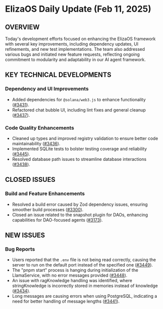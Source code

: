 # ElizaOS Daily Update (Feb 11, 2025)

## OVERVIEW 
Today's development efforts focused on enhancing the ElizaOS framework with several key improvements, including dependency updates, UI refinements, and new test implementations. The team also addressed various bugs and initiated new feature requests, reflecting ongoing commitment to modularity and adaptability in our AI agent framework.

## KEY TECHNICAL DEVELOPMENTS

### Dependency and UI Improvements
- Added dependencies for `@solana/web3.js` to enhance functionality ([#3431](https://github.com/elizaos/eliza/pull/3431)).
- Refactored chat bubble UI, including lint fixes and general cleanup ([#3437](https://github.com/elizaos/eliza/pull/3437)).

### Code Quality Enhancements
- Cleaned up types and improved registry validation to ensure better code maintainability ([#3436](https://github.com/elizaos/eliza/pull/3436)).
- Implemented SQLite tests to bolster testing coverage and reliability ([#3445](https://github.com/elizaos/eliza/pull/3445)).
- Resolved database path issues to streamline database interactions ([#3438](https://github.com/elizaos/eliza/pull/3438)).

## CLOSED ISSUES

### Build and Feature Enhancements
- Resolved a build error caused by Zod dependency issues, ensuring smoother build processes ([#3300](https://github.com/elizaos/eliza/issues/3300)).
- Closed an issue related to the snapshot plugin for DAOs, enhancing capabilities for DAO-focused agents ([#3173](https://github.com/elizaos/eliza/issues/3173)).

## NEW ISSUES

### Bug Reports
- Users reported that the `.env` file is not being read correctly, causing the server to run on the default port instead of the specified one ([#3449](https://github.com/elizaos/eliza/issues/3449)).
- The "pnpm start" process is hanging during initialization of the LlamaService, with no error messages provided ([#3448](https://github.com/elizaos/eliza/issues/3448)).
- An issue with ragKnowledge handling was identified, where stringKnowledge is incorrectly stored in memories instead of knowledge ([#3434](https://github.com/elizaos/eliza/issues/3434)).
- Long messages are causing errors when using PostgreSQL, indicating a need for better handling of message lengths ([#3441](https://github.com/elizaos/eliza/issues/3441)).